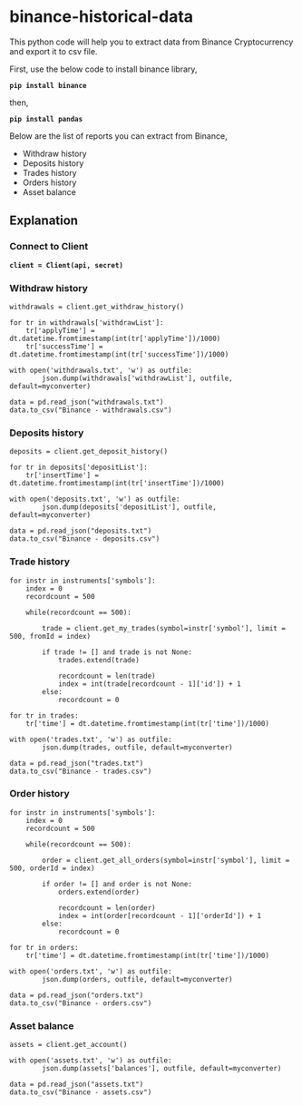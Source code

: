 # binance-historical-data
This python code will help you to extract data from Binance Cryptocurrency and export it to csv file.

First, use the below code to install binance library,

**`pip install binance`**

then,

**`pip install pandas`**

Below are the list of reports you can extract from Binance,

- Withdraw history
- Deposits history
- Trades history
- Orders history
- Asset balance

## Explanation

### Connect to Client

**`client = Client(api, secret)`**

### Withdraw history

```
withdrawals = client.get_withdraw_history()

for tr in withdrawals['withdrawList']:
    tr['applyTime'] = dt.datetime.fromtimestamp(int(tr['applyTime'])/1000)
    tr['successTime'] = dt.datetime.fromtimestamp(int(tr['successTime'])/1000)

with open('withdrawals.txt', 'w') as outfile:
        json.dump(withdrawals['withdrawList'], outfile, default=myconverter)    

data = pd.read_json("withdrawals.txt")
data.to_csv("Binance - withdrawals.csv")
```

### Deposits history

```
deposits = client.get_deposit_history()

for tr in deposits['depositList']:
    tr['insertTime'] = dt.datetime.fromtimestamp(int(tr['insertTime'])/1000)

with open('deposits.txt', 'w') as outfile:
        json.dump(deposits['depositList'], outfile, default=myconverter)    

data = pd.read_json("deposits.txt")
data.to_csv("Binance - deposits.csv")
```

### Trade history

```
for instr in instruments['symbols']:       
    index = 0
    recordcount = 500  

    while(recordcount == 500):
        
        trade = client.get_my_trades(symbol=instr['symbol'], limit = 500, fromId = index)       
        
        if trade != [] and trade is not None:
            trades.extend(trade)            
           
            recordcount = len(trade)
            index = int(trade[recordcount - 1]['id']) + 1
        else:
            recordcount = 0

for tr in trades:
    tr['time'] = dt.datetime.fromtimestamp(int(tr['time'])/1000)

with open('trades.txt', 'w') as outfile:
        json.dump(trades, outfile, default=myconverter)    

data = pd.read_json("trades.txt")
data.to_csv("Binance - trades.csv")
```

### Order history

```
for instr in instruments['symbols']:       
    index = 0
    recordcount = 500  

    while(recordcount == 500):
        
        order = client.get_all_orders(symbol=instr['symbol'], limit = 500, orderId = index)       
        
        if order != [] and order is not None:
            orders.extend(order)            
           
            recordcount = len(order)
            index = int(order[recordcount - 1]['orderId']) + 1
        else:
            recordcount = 0     

for tr in orders:
    tr['time'] = dt.datetime.fromtimestamp(int(tr['time'])/1000)

with open('orders.txt', 'w') as outfile:
        json.dump(orders, outfile, default=myconverter)    

data = pd.read_json("orders.txt")
data.to_csv("Binance - orders.csv")
```

### Asset balance

```
assets = client.get_account()

with open('assets.txt', 'w') as outfile:
        json.dump(assets['balances'], outfile, default=myconverter)    

data = pd.read_json("assets.txt")
data.to_csv("Binance - assets.csv") 
```
